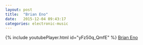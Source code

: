 ```yaml
---
layout: post
title:  "Brian Eno"
date:   2015-12-04 09:43:17
categories: electronic-music
---
```

{% include youtubePlayer.html id="yFz50q_QmfE"  %}
[Brian Eno]

[Brian Eno]: http://brian-eno.net/reissues/

